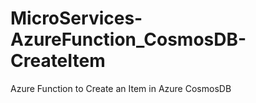 # MicroServices-AzureFunction_CosmosDB-CreateItem
Azure Function to Create an Item in Azure CosmosDB
